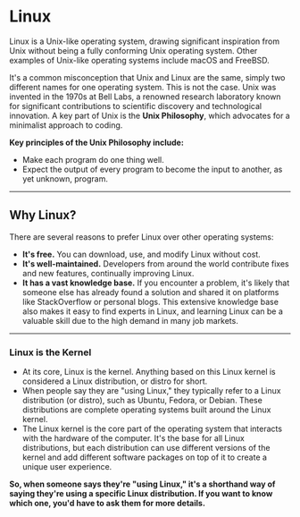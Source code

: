 # Linux
Linux is a Unix-like operating system, drawing significant inspiration from Unix without being a fully conforming Unix operating system. Other examples of Unix-like operating systems include macOS and FreeBSD.

It's a common misconception that Unix and Linux are the same, simply two different names for one operating system. This is not the case. Unix was invented in the 1970s at Bell Labs, a renowned research laboratory known for significant contributions to scientific discovery and technological innovation. A key part of Unix is the **Unix Philosophy**, which advocates for a minimalist approach to coding.

**Key principles of the Unix Philosophy include:**
* Make each program do one thing well.
* Expect the output of every program to become the input to another, as yet unknown, program.

---

## Why Linux?
There are several reasons to prefer Linux over other operating systems:

* **It's free.** You can download, use, and modify Linux without cost.
* **It's well-maintained.** Developers from around the world contribute fixes and new features, continually improving Linux.
* **It has a vast knowledge base.** If you encounter a problem, it's likely that someone else has already found a solution and shared it on platforms like StackOverflow or personal blogs. This extensive knowledge base also makes it easy to find experts in Linux, and learning Linux can be a valuable skill due to the high demand in many job markets.

---

### Linux is the Kernel
* At its core, Linux is the kernel. Anything based on this Linux kernel is considered a Linux distribution, or distro for short.  
* When people say they are "using Linux," they typically refer to a Linux distribution (or distro), such as Ubuntu, Fedora, or Debian. These distributions are complete operating systems built around the Linux kernel.
* The Linux kernel is the core part of the operating system that interacts with the hardware of the computer. It's the base for all Linux distributions, but each distribution can use different versions of the kernel and add different software packages on top of it to create a unique user experience.

**So, when someone says they're "using Linux," it's a shorthand way of saying they're using a specific Linux distribution. If you want to know which one, you'd have to ask them for more details.**
